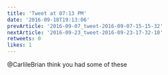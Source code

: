 ```yaml
---
title: 'Tweet at 07:13 PM'
date: '2016-09-18T19:13:06'
prevArticle: '2016-09-07_tweet-2016-09-07-15-15-32'
nextArticle: '2016-09-23_tweet-2016-09-23-17-32-10'
retweets: 0
likes: 1
---
```

@CarlileBrian think you had some of these